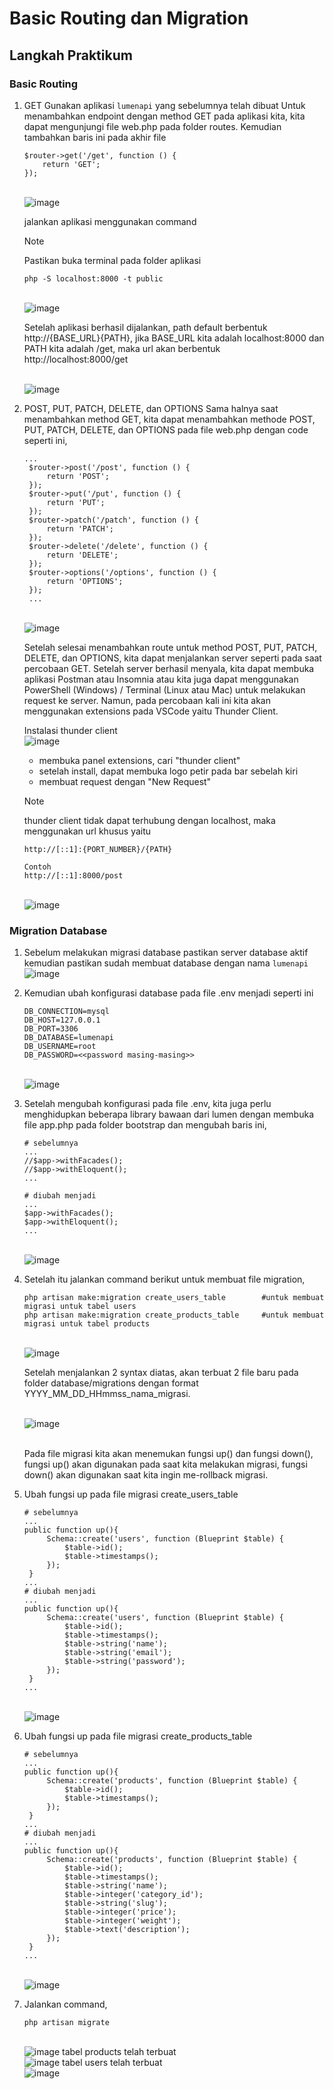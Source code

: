 # Basic Routing dan Migration

## Langkah Praktikum

### Basic Routing

1. GET
   Gunakan aplikasi `lumenapi` yang sebelumnya telah dibuat
   Untuk menambahkan endpoint dengan method GET pada aplikasi kita, kita dapat mengunjungi file web.php pada folder routes. Kemudian tambahkan baris ini pada akhir file

   ```
   $router->get('/get', function () {
       return 'GET';
   });
   ```

   <br>![image](https://github.com/alviantaa/Praktikum/blob/main/Pemrograman_Integratif/Modul_4/screenshot/1.jpg)

   jalankan aplikasi menggunakan command

   > [!NOTE]
   > Pastikan buka terminal pada folder aplikasi

   ```
   php -S localhost:8000 -t public
   ```

   <br>![image](https://github.com/alviantaa/Praktikum/blob/main/Pemrograman_Integratif/Modul_4/screenshot/2.jpg)

   Setelah aplikasi berhasil dijalankan, path default berbentuk http://{BASE_URL}{PATH}, jika BASE_URL kita adalah localhost:8000 dan PATH kita adalah /get, maka url akan berbentuk http://localhost:8000/get

   <br>![image](https://github.com/alviantaa/Praktikum/blob/main/Pemrograman_Integratif/Modul_4/screenshot/3.jpg)

2. POST, PUT, PATCH, DELETE, dan OPTIONS
   Sama halnya saat menambahkan method GET, kita dapat menambahkan methode POST, PUT, PATCH, DELETE, dan OPTIONS pada file web.php dengan code seperti ini,

   ```
   ...
    $router->post('/post', function () {
        return 'POST';
    });
    $router->put('/put', function () {
        return 'PUT';
    });
    $router->patch('/patch', function () {
        return 'PATCH';
    });
    $router->delete('/delete', function () {
        return 'DELETE';
    });
    $router->options('/options', function () {
        return 'OPTIONS';
    });
    ...
   ```

   <br>![image](https://github.com/alviantaa/Praktikum/blob/main/Pemrograman_Integratif/Modul_4/screenshot/4.jpg)

   Setelah selesai menambahkan route untuk method POST, PUT, PATCH, DELETE, dan OPTIONS, kita dapat menjalankan server seperti pada saat percobaan GET. Setelah server berhasil menyala, kita dapat membuka aplikasi Postman atau Insomnia atau kita juga dapat menggunakan PowerShell (Windows) / Terminal (Linux atau Mac) untuk melakukan request ke server.
   Namun, pada percobaan kali ini kita akan menggunakan extensions pada VSCode yaitu Thunder Client.

   Instalasi thunder client
   <br>![image](https://github.com/alviantaa/Praktikum/blob/main/Pemrograman_Integratif/Modul_4/screenshot/5.jpg)

   - membuka panel extensions, cari "thunder client"
   - setelah install, dapat membuka logo petir pada bar sebelah kiri
   - membuat request dengan "New Request"

   > [!NOTE]
   > thunder client tidak dapat terhubung dengan localhost, maka menggunakan url khusus yaitu

   ```
   http://[::1]:{PORT_NUMBER}/{PATH}

   Contoh
   http://[::1]:8000/post
   ```

   <br>![image](https://github.com/alviantaa/Praktikum/blob/main/Pemrograman_Integratif/Modul_4/screenshot/6.jpg)

### Migration Database

1. Sebelum melakukan migrasi database pastikan server database aktif kemudian pastikan sudah membuat database dengan nama `lumenapi`
   <br>![image](https://github.com/alviantaa/Praktikum/blob/main/Pemrograman_Integratif/Modul_4/screenshot/8.jpg)

2. Kemudian ubah konfigurasi database pada file .env menjadi seperti ini

   ```
   DB_CONNECTION=mysql
   DB_HOST=127.0.0.1
   DB_PORT=3306
   DB_DATABASE=lumenapi
   DB_USERNAME=root
   DB_PASSWORD=<<password masing-masing>>
   ```

   <br>![image](https://github.com/alviantaa/Praktikum/blob/main/Pemrograman_Integratif/Modul_4/screenshot/9.jpg)

3. Setelah mengubah konfigurasi pada file .env, kita juga perlu menghidupkan beberapa library bawaan dari lumen dengan membuka file app.php pada folder bootstrap dan mengubah baris ini,

   ```
   # sebelumnya
   ...
   //$app->withFacades();
   //$app->withEloquent();
   ...

   # diubah menjadi
   ...
   $app->withFacades();
   $app->withEloquent();
   ...

   ```

   <br>![image](https://github.com/alviantaa/Praktikum/blob/main/Pemrograman_Integratif/Modul_4/screenshot/10.jpg)

4. Setelah itu jalankan command berikut untuk membuat file migration,

   ```
   php artisan make:migration create_users_table        #untuk membuat migrasi untuk tabel users
   php artisan make:migration create_products_table     #untuk membuat migrasi untuk tabel products
   ```

   <br>![image](https://github.com/alviantaa/Praktikum/blob/main/Pemrograman_Integratif/Modul_4/screenshot/11.jpg)

   Setelah menjalankan 2 syntax diatas, akan terbuat 2 file baru pada folder database/migrations dengan format YYYY_MM_DD_HHmmss_nama_migrasi.

   <br>![image](https://github.com/alviantaa/Praktikum/blob/main/Pemrograman_Integratif/Modul_4/screenshot/12.jpg)

   <br>Pada file migrasi kita akan menemukan fungsi up() dan fungsi down(), fungsi up() akan digunakan pada saat kita melakukan migrasi, fungsi down() akan digunakan saat kita ingin me-rollback migrasi.

5. Ubah fungsi up pada file migrasi create_users_table
   ```
   # sebelumnya
   ...
   public function up(){
        Schema::create('users', function (Blueprint $table) {
            $table->id();
            $table->timestamps();
        });
    }
   ...
   # diubah menjadi
   ...
   public function up(){
        Schema::create('users', function (Blueprint $table) {
            $table->id();
            $table->timestamps();
            $table->string('name');
            $table->string('email');
            $table->string('password');
        });
    }
   ...
   ```
   <br>![image](https://github.com/alviantaa/Praktikum/blob/main/Pemrograman_Integratif/Modul_4/screenshot/13.jpg)
6. Ubah fungsi up pada file migrasi create_products_table

   ```
   # sebelumnya
   ...
   public function up(){
        Schema::create('products', function (Blueprint $table) {
            $table->id();
            $table->timestamps();
        });
    }
   ...
   # diubah menjadi
   ...
   public function up(){
        Schema::create('products', function (Blueprint $table) {
            $table->id();
            $table->timestamps();
            $table->string('name');
            $table->integer('category_id');
            $table->string('slug');
            $table->integer('price');
            $table->integer('weight');
            $table->text('description');
        });
    }
   ...
   ```

   <br>![image](https://github.com/alviantaa/Praktikum/blob/main/Pemrograman_Integratif/Modul_4/screenshot/14.jpg)

7. Jalankan command,
   ```
   php artisan migrate
   ```
   <br>![image](https://github.com/alviantaa/Praktikum/blob/main/Pemrograman_Integratif/Modul_4/screenshot/15.jpg)
   tabel products telah terbuat
   <br>![image](https://github.com/alviantaa/Praktikum/blob/main/Pemrograman_Integratif/Modul_4/screenshot/16.jpg)
   tabel users telah terbuat
   <br>![image](https://github.com/alviantaa/Praktikum/blob/main/Pemrograman_Integratif/Modul_4/screenshot/17.jpg)
